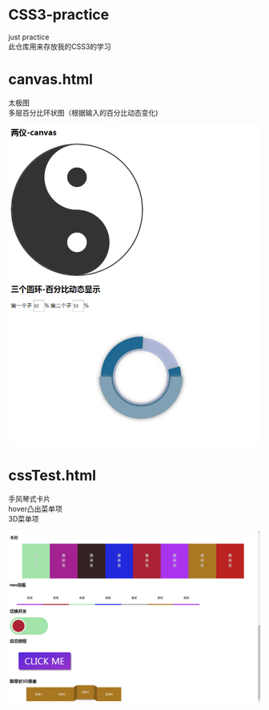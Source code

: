 # CSS3-practice
just practice  
此仓库用来存放我的CSS3的学习

# canvas.html
太极图  
多层百分比环状图（根据输入的百分比动态变化)  

![静态效果图](https://github.com/luoqaq/CSS3-practice/raw/master/images/canvas.png)

# cssTest.html
手风琴式卡片   
hover凸出菜单项    
3D菜单项   

![静态效果图](https://github.com/luoqaq/CSS3-practice/raw/master/images/cssTest.png)

